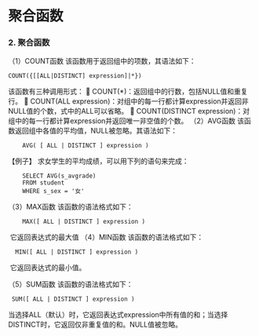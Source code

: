 # 聚合函数

### 2. 聚合函数

（1）COUNT函数
  该函数用于返回组中的项数，其语法如下：

```
COUNT({[[ALL|DISTINCT] expression]|*})
```

 

  该函数有三种调用形式：
    COUNT(*)：返回组中的行数，包括NULL值和重复行。
    COUNT(ALL expression)：对组中的每一行都计算expression并返回非NULL值的个数，式中的ALL可以省略。
    COUNT(DISTINCT expression)：对组中的每一行都计算expression并返回唯一非空值的个数。
（2）AVG函数
    该函数返回组中各值的平均值，NULL被忽略。其语法如下：

```
    AVG( [ ALL | DISTINCT ] expression ) 
```

 

   【例子】 求女学生的平均成绩，可以用下列的语句来完成：

```
    SELECT AVG(s_avgrade)
    FROM student
    WHERE s_sex = '女'
```

 

（3）MAX函数
     该函数的语法格式如下：

```
    MAX([ ALL | DISTINCT ] expression ) 
```

 

​     它返回表达式的最大值
（4）MIN函数
     该函数的语法格式如下：

```
  MIN([ ALL | DISTINCT ] expression ) 
```

 

​    它返回表达式的最小值。

 

（5）SUM函数
    该函数的语法格式如下：

```
 SUM([ ALL | DISTINCT ] expression )
```

 

​     当选择ALL（默认）时，它返回表达式expression中所有值的和；当选择DISTINCT时，它返回仅非重复值的和。NULL值被忽略。